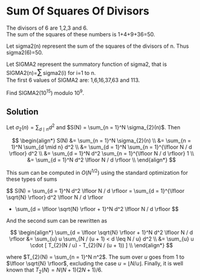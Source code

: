 # Sum Of Squares Of Divisors

The divisors of 6 are 1,2,3 and 6.<br />
The sum of the squares of these numbers is 1+4+9+36=50.

Let sigma2(n) represent the sum of the squares of the divisors of n.
Thus sigma2(6)=50.

Let SIGMA2 represent the summatory function of sigma2, that is SIGMA2(n)=<span style="font-size:larger;"><span style="font-size:larger;">∑</span></span> sigma2(i) for i=1 to n.<br />
The first 6 values of SIGMA2 are: 1,6,16,37,63 and 113.

Find SIGMA2(10<sup>15</sup>) modulo 10<sup>9</sup>.

## Solution

Let $\sigma_{2}(n) = \sum_{d \mid n} d^2$ and $S(N) = \sum_{n = 1}^N \sigma_{2}(n)$. Then

$$
\begin{align*}
S(N)
&= \sum_{n = 1}^N \sigma_{2}(n) \\
&= \sum_{n = 1}^N \sum_{d \mid n} d^2 \\
&= \sum_{d = 1}^N \sum_{n = 1}^{\lfloor N / d \rfloor} d^2 \\
&= \sum_{d = 1}^N d^2 \sum_{n = 1}^{\lfloor N / d \rfloor} 1 \\
&= \sum_{d = 1}^N d^2 \lfloor N / d \rfloor \\
\end{align*}
$$

This sum can be computed in $O(N^{1/2})$ using the standard optimization for these types of sums

$$
S(N)
= \sum_{d = 1}^N d^2 \lfloor N / d \rfloor
= \sum_{d = 1}^{\lfloor \sqrt{N} \rfloor} d^2 \lfloor N / d \rfloor
+ \sum_{d = \lfloor \sqrt{N} \rfloor + 1}^N d^2 \lfloor N / d \rfloor
$$

And the second sum can be rewritten as

$$
\begin{align*}
\sum_{d = \lfloor \sqrt{N} \rfloor + 1}^N d^2 \lfloor N / d \rfloor
&= \sum_{u} u \sum_{N / (u + 1) < d \leq N / u} d^2 \\
&= \sum_{u} u \cdot [ T_{2}(N / u) - T_{2}(N / (u + 1)) ] \\
\end{align*}
$$

where $T_{2}(N) = \sum_{n = 1}^N n^2$. The sum over $u$ goes from $1$ to $\lfloor \sqrt{N} \rfloor$, excluding the case $u = \lfloor N / u \rfloor$. Finally, it is well known that $T_{2}(N) = N (N + 1) (2N + 1) / 6$.